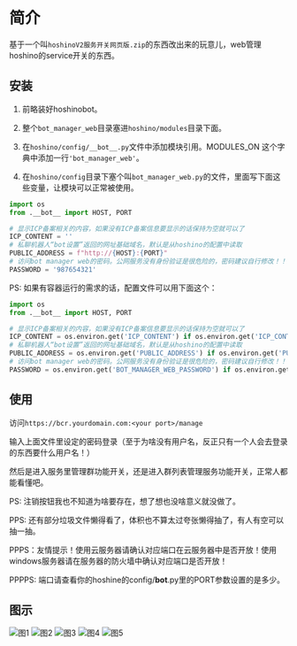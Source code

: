 # 简介

基于一个叫`hoshinoV2服务开关网页版.zip`的东西改出来的玩意儿，web管理hoshino的service开关的东西。

## 安装

1. 前略装好hoshinobot。

2. 整个`bot_manager_web`目录塞进`hoshino/modules`目录下面。

3. 在`hoshino/config/__bot__.py`文件中添加模块引用。MODULES_ON 这个字典中添加一行`'bot_manager_web'`。

4. 在`hoshino/config`目录下塞个叫`bot_manager_web.py`的文件，里面写下面这些变量，让模块可以正常被使用。

```python
import os
from .__bot__ import HOST, PORT

# 显示ICP备案相关的内容，如果没有ICP备案信息要显示的话保持为空就可以了
ICP_CONTENT = ''
# 私聊机器人“bot设置”返回的网址基础域名，默认是从hoshino的配置中读取
PUBLIC_ADDRESS = f"http://{HOST}:{PORT}"
# 访问bot manager web的密码。公网服务没有身份验证是很危险的，密码建议自行修改！！！
PASSWORD = '987654321'
```

PS: 如果有容器运行的需求的话，配置文件可以用下面这个：

```python
import os
from .__bot__ import HOST, PORT

# 显示ICP备案相关的内容，如果没有ICP备案信息要显示的话保持为空就可以了
ICP_CONTENT = os.environ.get('ICP_CONTENT') if os.environ.get('ICP_CONTENT') else ''
# 私聊机器人“bot设置”返回的网址基础域名，默认是从hoshino的配置中读取
PUBLIC_ADDRESS = os.environ.get('PUBLIC_ADDRESS') if os.environ.get('PUBLIC_ADDRESS') else f"http://{HOST}:{PORT}"
# 访问bot manager web的密码。公网服务没有身份验证是很危险的，密码建议自行修改！！！
PASSWORD = os.environ.get('BOT_MANAGER_WEB_PASSWORD') if os.environ.get('BOT_MANAGER_WEB_PASSWORD') else '987654321'
```

## 使用

访问`https://bcr.yourdomain.com:<your port>/manage`

输入上面文件里设定的密码登录（至于为啥没有用户名，反正只有一个人会去登录的东西要什么用户名！）

然后是进入服务里管理群功能开关，还是进入群列表管理服务功能开关，正常人都能看懂吧。

PS: 注销按钮我也不知道为啥要存在，想了想也没啥意义就没做了。

PPS: 还有部分垃圾文件懒得看了，体积也不算太过夸张懒得抽了，有人有空可以抽一抽。

PPPS：友情提示！使用云服务器请确认对应端口在云服务器中是否开放！使用windows服务器请在服务器的防火墙中确认对应端口是否开放！

PPPPS: 端口请查看你的hoshine的config/__bot__.py里的PORT参数设置的是多少。

## 图示

![图1](Thumbnail/1.png)
![图2](Thumbnail/2.png)
![图3](Thumbnail/3.png)
![图4](Thumbnail/4.png)
![图5](Thumbnail/5.png)
